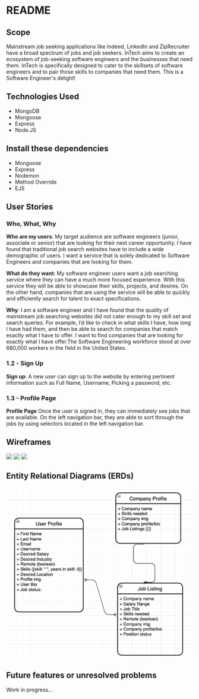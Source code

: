 # README

## Scope

Mainstream job seeking applications like Indeed, LinkedIn and ZipRecruiter have a broad spectrum of jobs and job seekers. InTech aims to create an ecosystem of job-seeking software engineers and the businesses that need them.  InTech is specifically designed to cater to the skillsets of software engineers and to pair those skills to companies that need them.  This is a Software Engineer's delight!  

## Technologies Used

- MongoDB
- Mongoose
- Express
- Node.JS

## Install these dependencies

- Mongoose
- Express
- Nodemon
- Method Override
- EJS


## User Stories

### Who, What, Why

**Who are my users**: My target audience are software engineers (junior, associate or senior) that are looking for their next career opportunity.  I have found that traditional job search websites have to include a wide demographic of users.  I want a service that is solely dedicated to Software Engineers and companies that are looking for them.  

**What do they want**:  My software engineer users want a job searching service where they can have a much more focused experience.  With this service they will be able to showcase their skills, projects, and desires.  On the other hand, companies that are using the service will be able to quickly and efficiently search for talent to exact specifications.

**Why**: I am a software engineer and I have found that the quality of mainstream job searching websites did not cater enough to my skill set and search queries.  For example, I’d like to check in what skills I have, how long I have had them, and then be able to search for companies that match exactly what I have to offer.  I want to find companies that are looking for exactly what I have offer.The Software Engineering workforce stood at over 680,000 workers in the field in the United States.  

### 1.2 - Sign Up 

**Sign up**:  A new user can sign up to the website by entering pertinent information such as Full Name, Username, Picking a password, etc.  

### 1.3 - Profile Page

**Profile Page** Once the user is signed in, they can immediately see jobs that are available.  On the left navigation bar, they are able to sort through the jobs by using selectors located in the left navigation bar.  

## Wireframes
<img src="https://share.balsamiq.com/c/i6Dph9ERL7TeovdpY1F95A.png">  
<img src="https://share.balsamiq.com/c/6gXvjJWP6NBxRbpheauiy9.png">
<img src="https://share.balsamiq.com/c/3KHtfTaRqN7uizXW3atz7v.png" >


## Entity Relational Diagrams (ERDs)

<img src="public/Screen Shot 2021-06-01 at 4.45.04 PM.png">

## Future features or unresolved problems

Work in progress...

